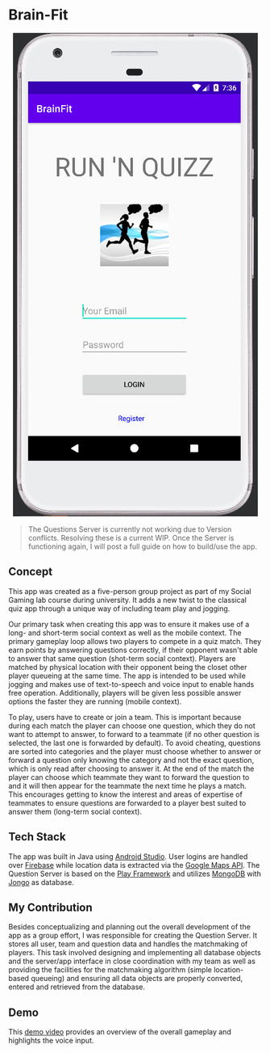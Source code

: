 # Brain-Fit

<p align="center">
<img src="Brain%20Fit%20App\Screenshot.png" alt="Screenshot" class="center">
</p>

> The Questions Server is currently not working due to Version conflicts. Resolving these is a current WIP. Once the Server is functioning again, I will post a full guide on how to build/use the app.

## Concept
This app was created as a five-person group project as part of my Social Gaming lab course during university. It adds a new twist to the classical quiz app through a unique way of including team play and jogging.

Our primary task when creating this app was to ensure it makes use of a long- and short-term social context as well as the mobile context. The primary gameplay loop allows two players to compete in a quiz match. They earn points by answering questions correctly, if their opponent wasn't able to answer that same question (shot-term social context). Players are matched by physical location with their opponent being the closet other player queueing at the same time. The app is intended to be used while jogging and makes use of text-to-speech and voice input to enable hands free operation. Additionally, players will be given less possible answer options the faster they are running (mobile context).

To play, users have to create or join a team. This is important because during each match the player can choose one question, which they do not want to attempt to answer, to forward to a teammate (if no other question is selected, the last one is forwarded by default). To avoid cheating, questions are sorted into categories and the player must choose whether to answer or forward a question only knowing the category and not the exact question, which is only read after choosing to answer it. At the end of the match the player can choose which teammate they want to forward the question to and it will then appear for the teammate the next time he plays a match. This encourages getting to know the interest and areas of expertise of teammates to ensure questions are forwarded to a player best suited to answer them (long-term social context).


## Tech Stack
The app was built in Java using [Android Studio][AS]. User logins are handled over [Firebase][FB] while location data is extracted via the [Google Maps API][MAPI]. The Question Server is based on the [Play Framework][Play] and utilizes [MongoDB][MongoDB] with [Jongo][Jongo] as database.

## My Contribution
Besides conceptualizing and planning out the overall development of the app as a group effort, I was responsible for creating the Question Server. It stores all user, team and question data and handles the matchmaking of players. This task involved designing and implementing all database objects and the server/app interface in close coordination with my team as well as providing the facilities for the matchmaking algorithm (simple location-based queueing) and ensuring all data objects are properly converted, entered and retrieved from the database.


## Demo
This [demo video][Demo] provides an overview of the overall gameplay and highlights the voice input.


[Demo]: <https://studio.youtube.com/video/AGXOu3xjkyk/edit>
[AS]: <https://developer.android.com/studio>
[FB]: <https://firebase.google.com/>
[MAPI]: <https://developers.google.com/maps?hl=de>
[MongoDB]: <https://www.mongodb.com/>
[Jongo]: <https://jongo.org/>
[Play]: <https://www.playframework.com/>
